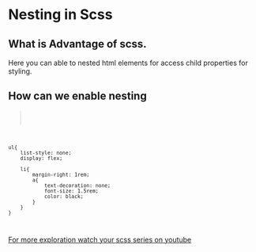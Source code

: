 # Nesting in Scss

## What is Advantage of scss.
   Here you can able to nested html elements for access child properties for styling.

## How can we enable nesting

> <code>
    ul{
        list-style: none;
        display: flex;

        li{
            margin-right: 1rem;
            a{
                text-decoration: none;
                font-size: 1.5rem;
                color: black;
            }
        }
    }
</code>

[For more exploration watch your scss series on youtube](https://www.youtube.com/@programmingashram/)
